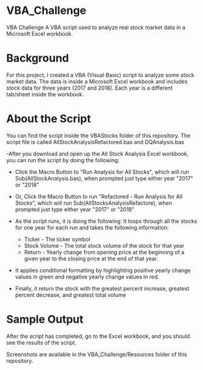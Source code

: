 # VBA_Challenge
VBA Challenge
A VBA script used to analyze real stock market data in a Microsoft Excel workbook.

# Background
For this project, I created a VBA (Visual Basic) script to analyze some stock market data. The data is inside a Microsoft Excel workbook and includes stock data for three years (2017 and 2018). Each year is a different tab/sheet inside the workbook.

# About the Script
You can find the script inside the VBAStocks folder of this repository. The script file is called AllStockAnalysisRefactored.bas and DQAnalysis.bas

-After you download and open up the All Stock Analysis Excel workbook, you can run the script by doing the following:
  - Click the Macro Button to "Run Analysis for All Stocks", which will run Sub(AllStockAnalysis.bas), when prompted just type either year "2017" or "2018"
  - Or, Click the Macro Button to run "Refactored - Run Analysis for All Stocks", which will run Sub(AllStocksAnalysisRefactore), when prompted just type either year "2017" or "2018"

- As the script runs, it is doing the following:
  It loops through all the stocks for one year for each run and takes the following information:
  - Ticker - The ticker symbol
  - Stock Volume - The total stock volume of the stock for that year
  - Return - Yearly change from opening price at the beginning of a given year to the closing price at the end of that year.

- It applies conditional formatting by highlighting positive yearly change values in green and negative yearly change values in red.
- Finally, it return the stock with the greatest percent increase, greatest percent decrease, and greatest total volume

# Sample Output
After the script has completed, go to the Excel workbook, and you should see the results of the script.

Screenshots are available in the VBA_Challenge/Resources folder of this repository.
